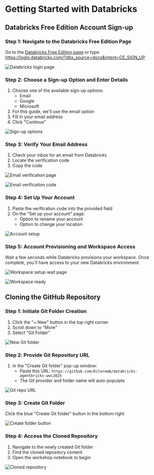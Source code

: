 # Getting Started with Databricks

## Databricks Free Edition Account Sign-up

### Step 1: Navigate to the Databricks Free Edition Page
Go to the [Databricks Free Edition page](https://login.databricks.com/?dbx_source=docs&intent=CE_SIGN_UP) or type https://login.databricks.com/?dbx_source=docs&intent=CE_SIGN_UP

![Databricks login page](images/databricks_signup_page.png)

### Step 2: Choose a Sign-up Option and Enter Details
1. Choose one of the available sign-up options:
   - Email
   - Google
   - Microsoft
2. For this guide, we'll use the email option
3. Fill in your email address
4. Click "Continue"

![Sign-up options](images/databricks_signup_options.png)

### Step 3: Verify Your Email Address
1. Check your inbox for an email from Databricks
2. Locate the verification code
3. Copy the code

![Email verification page](images/databricks_email_verification_page.png)

![Email verification code](images/databricks_email_verification_code.png)

### Step 4: Set Up Your Account
1. Paste the verification code into the provided field
2. On the "Set up your account" page:
   - Option to rename your account
   - Option to change your location

![Account setup](images/databricks_account_setup.png)

### Step 5: Account Provisioning and Workspace Access
Wait a few seconds while Databricks provisions your workspace. Once complete, you'll have access to your new Databricks environment.

![Workspace setup wait page](images/databricks_account_setup_wait.png)

![Workspace ready](images/databricks_workspace_ready.png)

## Cloning the GitHub Repository

### Step 1: Initiate Git Folder Creation
1. Click the "+ New" button in the top right corner
2. Scroll down to "More"
3. Select "Git Folder"

![New Git folder](images/databricks_new_git_folder.png)

### Step 2: Provide Git Repository URL
1. In the "Create Git folder" pop-up window:
   - Paste this URL: `https://github.com/DiloromA/databricks-agentbricks-wwc2025`
   - The Git provider and folder name will auto-populate

![Git repo URL](images/databricks_git_repo_url.png)

### Step 3: Create Git Folder
Click the blue "Create Git folder" button in the bottom right

![Create folder button](images/databricks_create_git_folder.png)

### Step 4: Access the Cloned Repository
1. Navigate to the newly created Git folder
2. Find the cloned repository content
3. Open the workshop notebook to begin

![Cloned repository](images/databricks_cloned_repository.png)
